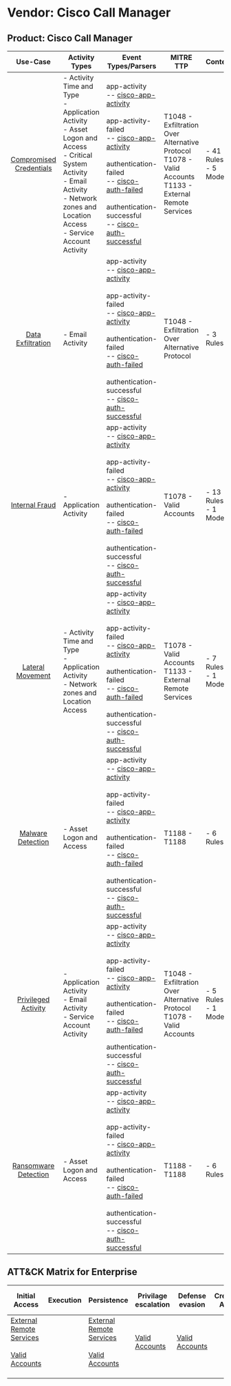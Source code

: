 Vendor: Cisco Call Manager
==========================
Product: Cisco Call Manager
---------------------------
|                                 Use-Case                                  | Activity Types                                                                                                                                                                                         | Event Types/Parsers                                                                                                                                                                                                                                                                                                                                                                                                               | MITRE TTP                                                                                                        | Content                    |
|:-------------------------------------------------------------------------:| ------------------------------------------------------------------------------------------------------------------------------------------------------------------------------------------------------ | --------------------------------------------------------------------------------------------------------------------------------------------------------------------------------------------------------------------------------------------------------------------------------------------------------------------------------------------------------------------------------------------------------------------------------- | ---------------------------------------------------------------------------------------------------------------- | -------------------------- |
| [Compromised Credentials](../UseCases/usecase_compromised_credentials.md) | - Activity Time  and Type<br>- Application Activity<br>- Asset Logon and Access<br>- Critical System Activity<br>- Email Activity<br>- Network zones and Location Access<br>- Service Account Activity |  app-activity<br> -- [cisco-app-activity](../Parsers/parserContent_cisco-app-activity.md)<br><br> app-activity-failed<br> -- [cisco-app-activity](../Parsers/parserContent_cisco-app-activity.md)<br><br> authentication-failed<br> -- [cisco-auth-failed](../Parsers/parserContent_cisco-auth-failed.md)<br><br> authentication-successful<br> -- [cisco-auth-successful](../Parsers/parserContent_cisco-auth-successful.md)<br> | T1048 - Exfiltration Over Alternative Protocol<br>T1078 - Valid Accounts<br>T1133 - External Remote Services<br> |  - 41 Rules<br> - 5 Models |
|       [Data Exfiltration](../UseCases/usecase_data_exfiltration.md)       | - Email Activity                                                                                                                                                                                       |  app-activity<br> -- [cisco-app-activity](../Parsers/parserContent_cisco-app-activity.md)<br><br> app-activity-failed<br> -- [cisco-app-activity](../Parsers/parserContent_cisco-app-activity.md)<br><br> authentication-failed<br> -- [cisco-auth-failed](../Parsers/parserContent_cisco-auth-failed.md)<br><br> authentication-successful<br> -- [cisco-auth-successful](../Parsers/parserContent_cisco-auth-successful.md)<br> | T1048 - Exfiltration Over Alternative Protocol<br>                                                               |  - 3 Rules<br>             |
|          [Internal Fraud](../UseCases/usecase_internal_fraud.md)          | - Application Activity                                                                                                                                                                                 |  app-activity<br> -- [cisco-app-activity](../Parsers/parserContent_cisco-app-activity.md)<br><br> app-activity-failed<br> -- [cisco-app-activity](../Parsers/parserContent_cisco-app-activity.md)<br><br> authentication-failed<br> -- [cisco-auth-failed](../Parsers/parserContent_cisco-auth-failed.md)<br><br> authentication-successful<br> -- [cisco-auth-successful](../Parsers/parserContent_cisco-auth-successful.md)<br> | T1078 - Valid Accounts<br>                                                                                       |  - 13 Rules<br> - 1 Models |
|        [Lateral Movement](../UseCases/usecase_lateral_movement.md)        | - Activity Time  and Type<br>- Application Activity<br>- Network zones and Location Access                                                                                                             |  app-activity<br> -- [cisco-app-activity](../Parsers/parserContent_cisco-app-activity.md)<br><br> app-activity-failed<br> -- [cisco-app-activity](../Parsers/parserContent_cisco-app-activity.md)<br><br> authentication-failed<br> -- [cisco-auth-failed](../Parsers/parserContent_cisco-auth-failed.md)<br><br> authentication-successful<br> -- [cisco-auth-successful](../Parsers/parserContent_cisco-auth-successful.md)<br> | T1078 - Valid Accounts<br>T1133 - External Remote Services<br>                                                   |  - 7 Rules<br> - 1 Models  |
|       [Malware Detection](../UseCases/usecase_malware_detection.md)       | - Asset Logon and Access                                                                                                                                                                               |  app-activity<br> -- [cisco-app-activity](../Parsers/parserContent_cisco-app-activity.md)<br><br> app-activity-failed<br> -- [cisco-app-activity](../Parsers/parserContent_cisco-app-activity.md)<br><br> authentication-failed<br> -- [cisco-auth-failed](../Parsers/parserContent_cisco-auth-failed.md)<br><br> authentication-successful<br> -- [cisco-auth-successful](../Parsers/parserContent_cisco-auth-successful.md)<br> | T1188 - T1188<br>                                                                                                |  - 6 Rules<br>             |
|     [Privileged Activity](../UseCases/usecase_privileged_activity.md)     | - Application Activity<br>- Email Activity<br>- Service Account Activity                                                                                                                               |  app-activity<br> -- [cisco-app-activity](../Parsers/parserContent_cisco-app-activity.md)<br><br> app-activity-failed<br> -- [cisco-app-activity](../Parsers/parserContent_cisco-app-activity.md)<br><br> authentication-failed<br> -- [cisco-auth-failed](../Parsers/parserContent_cisco-auth-failed.md)<br><br> authentication-successful<br> -- [cisco-auth-successful](../Parsers/parserContent_cisco-auth-successful.md)<br> | T1048 - Exfiltration Over Alternative Protocol<br>T1078 - Valid Accounts<br>                                     |  - 5 Rules<br> - 1 Models  |
|    [Ransomware Detection](../UseCases/usecase_ransomware_detection.md)    | - Asset Logon and Access                                                                                                                                                                               |  app-activity<br> -- [cisco-app-activity](../Parsers/parserContent_cisco-app-activity.md)<br><br> app-activity-failed<br> -- [cisco-app-activity](../Parsers/parserContent_cisco-app-activity.md)<br><br> authentication-failed<br> -- [cisco-auth-failed](../Parsers/parserContent_cisco-auth-failed.md)<br><br> authentication-successful<br> -- [cisco-auth-successful](../Parsers/parserContent_cisco-auth-successful.md)<br> | T1188 - T1188<br>                                                                                                |  - 6 Rules<br>             |

ATT&CK Matrix for Enterprise
----------------------------
| Initial Access                                                                                                                                   | Execution | Persistence                                                                                                                                      | Privilage escalation                                                | Defense evasion                                                     | Credential Access | Discovery | Lateral Movement | Collection | Command and Control | Exfiltration                                                                                | Impact |
| ------------------------------------------------------------------------------------------------------------------------------------------------ | --------- | ------------------------------------------------------------------------------------------------------------------------------------------------ | ------------------------------------------------------------------- | ------------------------------------------------------------------- | ----------------- | --------- | ---------------- | ---------- | ------------------- | ------------------------------------------------------------------------------------------- | ------ |
| [External Remote Services](https://attack.mitre.org/techniques/T1133)<br><br>[Valid Accounts](https://attack.mitre.org/techniques/T1078)<br><br> |           | [External Remote Services](https://attack.mitre.org/techniques/T1133)<br><br>[Valid Accounts](https://attack.mitre.org/techniques/T1078)<br><br> | [Valid Accounts](https://attack.mitre.org/techniques/T1078)<br><br> | [Valid Accounts](https://attack.mitre.org/techniques/T1078)<br><br> |                   |           |                  |            |                     | [Exfiltration Over Alternative Protocol](https://attack.mitre.org/techniques/T1048)<br><br> |        |